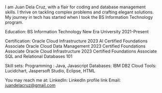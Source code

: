 I am Juan Dela Cruz, with a flair for coding and database management skills. I thrive on tackling complex problems and crafting elegant solutions. My journey in tech has started when I took the BS Information Technology program.

Education:
BS Information Technology
New Era University
2021-Present

Certification:
Oracle Cloud Infrastructure 2023 AI Certified Foundations Associate
Oracle Cloud Data Management 2023 Certified Foundations Associate
Oracle Cloud Infrastructure 2023 Certified Foundations Associate
SQL and Relational Databases 101

Skill sets:
Programming :  Java, Javascript
Databases: IBM DB2 Cloud
Tools:  Lucidchart, Jaspersoft Studio, Eclipse, HTML

You may reach me at:
LinkedIn: LinkedIn profile link
Email: juandelacruz@gmail.com
